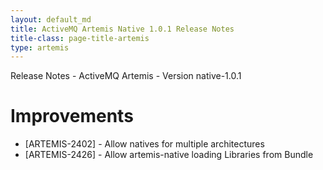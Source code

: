 ```yaml
---
layout: default_md
title: ActiveMQ Artemis Native 1.0.1 Release Notes
title-class: page-title-artemis
type: artemis
---
```


Release Notes - ActiveMQ Artemis - Version native-1.0.1

# Improvements
* [ARTEMIS-2402] - Allow natives for multiple architectures
* [ARTEMIS-2426] - Allow artemis-native loading Libraries from Bundle

